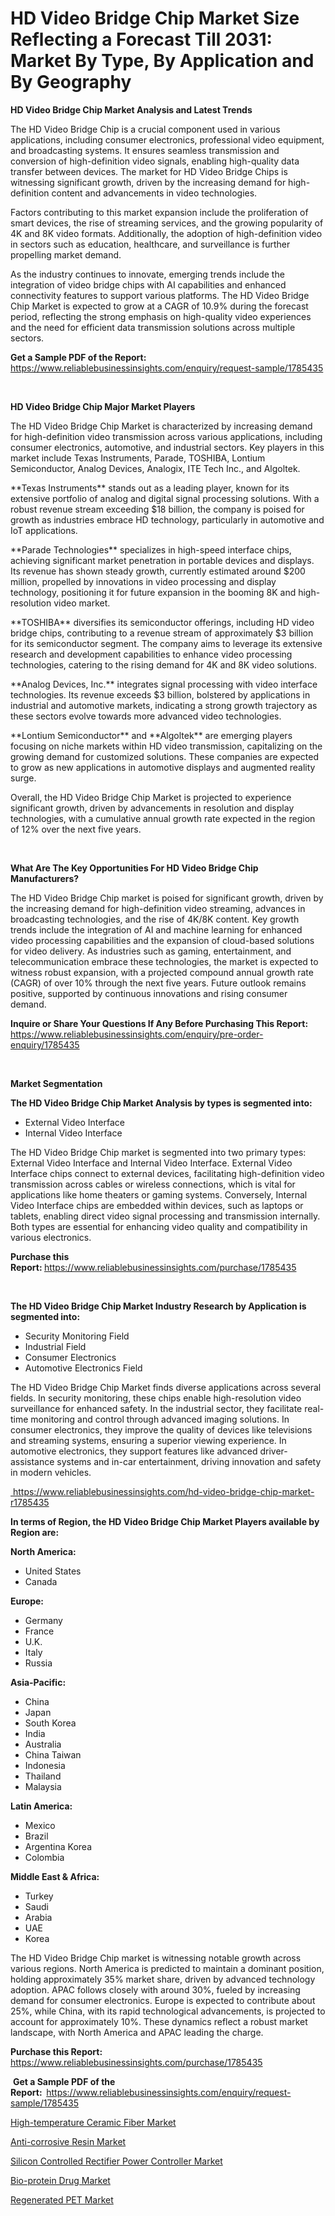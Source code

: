 <p><h1>HD Video Bridge Chip Market Size Reflecting a Forecast Till 2031: Market By Type, By Application and By Geography</h1></p><p><strong>HD Video Bridge Chip Market Analysis and Latest Trends</strong></p>
<p><p>The HD Video Bridge Chip is a crucial component used in various applications, including consumer electronics, professional video equipment, and broadcasting systems. It ensures seamless transmission and conversion of high-definition video signals, enabling high-quality data transfer between devices. The market for HD Video Bridge Chips is witnessing significant growth, driven by the increasing demand for high-definition content and advancements in video technologies.</p><p>Factors contributing to this market expansion include the proliferation of smart devices, the rise of streaming services, and the growing popularity of 4K and 8K video formats. Additionally, the adoption of high-definition video in sectors such as education, healthcare, and surveillance is further propelling market demand. </p><p>As the industry continues to innovate, emerging trends include the integration of video bridge chips with AI capabilities and enhanced connectivity features to support various platforms. The HD Video Bridge Chip Market is expected to grow at a CAGR of 10.9% during the forecast period, reflecting the strong emphasis on high-quality video experiences and the need for efficient data transmission solutions across multiple sectors.</p></p>
<p><strong>Get a Sample PDF of the Report:&nbsp;</strong> <a href="https://www.reliablebusinessinsights.com/enquiry/request-sample/1785435?utm_campaign=1476&utm_medium=2&utm_source=Github&utm_content=ia&utm_term=13102024&utm_id=hd-video-bridge-chip">https://www.reliablebusinessinsights.com/enquiry/request-sample/1785435</a></p>
<p>&nbsp;</p>
<p><strong>HD Video Bridge Chip Major Market Players</strong></p>
<p><p>The HD Video Bridge Chip Market is characterized by increasing demand for high-definition video transmission across various applications, including consumer electronics, automotive, and industrial sectors. Key players in this market include Texas Instruments, Parade, TOSHIBA, Lontium Semiconductor, Analog Devices, Analogix, ITE Tech Inc., and Algoltek.</p><p>**Texas Instruments** stands out as a leading player, known for its extensive portfolio of analog and digital signal processing solutions. With a robust revenue stream exceeding $18 billion, the company is poised for growth as industries embrace HD technology, particularly in automotive and IoT applications.</p><p>**Parade Technologies** specializes in high-speed interface chips, achieving significant market penetration in portable devices and displays. Its revenue has shown steady growth, currently estimated around $200 million, propelled by innovations in video processing and display technology, positioning it for future expansion in the booming 8K and high-resolution video market.</p><p>**TOSHIBA** diversifies its semiconductor offerings, including HD video bridge chips, contributing to a revenue stream of approximately $3 billion for its semiconductor segment. The company aims to leverage its extensive research and development capabilities to enhance video processing technologies, catering to the rising demand for 4K and 8K video solutions.</p><p>**Analog Devices, Inc.** integrates signal processing with video interface technologies. Its revenue exceeds $3 billion, bolstered by applications in industrial and automotive markets, indicating a strong growth trajectory as these sectors evolve towards more advanced video technologies.</p><p>**Lontium Semiconductor** and **Algoltek** are emerging players focusing on niche markets within HD video transmission, capitalizing on the growing demand for customized solutions. These companies are expected to grow as new applications in automotive displays and augmented reality surge.</p><p>Overall, the HD Video Bridge Chip Market is projected to experience significant growth, driven by advancements in resolution and display technologies, with a cumulative annual growth rate expected in the region of 12% over the next five years.</p></p>
<p>&nbsp;</p>
<p><strong>What Are The Key Opportunities For HD Video Bridge Chip Manufacturers?</strong></p>
<p><p>The HD Video Bridge Chip market is poised for significant growth, driven by the increasing demand for high-definition video streaming, advances in broadcasting technologies, and the rise of 4K/8K content. Key growth trends include the integration of AI and machine learning for enhanced video processing capabilities and the expansion of cloud-based solutions for video delivery. As industries such as gaming, entertainment, and telecommunication embrace these technologies, the market is expected to witness robust expansion, with a projected compound annual growth rate (CAGR) of over 10% through the next five years. Future outlook remains positive, supported by continuous innovations and rising consumer demand.</p></p>
<p><strong>Inquire or Share Your Questions If Any Before Purchasing This Report:</strong> <a href="https://www.reliablebusinessinsights.com/enquiry/pre-order-enquiry/1785435?utm_campaign=1476&utm_medium=2&utm_source=Github&utm_content=ia&utm_term=13102024&utm_id=hd-video-bridge-chip">https://www.reliablebusinessinsights.com/enquiry/pre-order-enquiry/1785435</a></p>
<p>&nbsp;</p>
<p><strong>Market Segmentation</strong></p>
<p><strong>The HD Video Bridge Chip Market Analysis by types is segmented into:</strong></p>
<p><ul><li>External Video Interface</li><li>Internal Video Interface</li></ul></p>
<p><p>The HD Video Bridge Chip market is segmented into two primary types: External Video Interface and Internal Video Interface. External Video Interface chips connect to external devices, facilitating high-definition video transmission across cables or wireless connections, which is vital for applications like home theaters or gaming systems. Conversely, Internal Video Interface chips are embedded within devices, such as laptops or tablets, enabling direct video signal processing and transmission internally. Both types are essential for enhancing video quality and compatibility in various electronics.</p></p>
<p><strong>Purchase this Report:&nbsp;</strong><a href="https://www.reliablebusinessinsights.com/purchase/1785435?utm_campaign=1476&utm_medium=2&utm_source=Github&utm_content=ia&utm_term=13102024&utm_id=hd-video-bridge-chip">https://www.reliablebusinessinsights.com/purchase/1785435</a></p>
<p>&nbsp;</p>
<p><strong>The HD Video Bridge Chip Market Industry Research by Application is segmented into:</strong></p>
<p><ul><li>Security Monitoring Field</li><li>Industrial Field</li><li>Consumer Electronics</li><li>Automotive Electronics Field</li></ul></p>
<p><p>The HD Video Bridge Chip Market finds diverse applications across several fields. In security monitoring, these chips enable high-resolution video surveillance for enhanced safety. In the industrial sector, they facilitate real-time monitoring and control through advanced imaging solutions. In consumer electronics, they improve the quality of devices like televisions and streaming systems, ensuring a superior viewing experience. In automotive electronics, they support features like advanced driver-assistance systems and in-car entertainment, driving innovation and safety in modern vehicles.</p></p>
<p><a href="https://www.reliablebusinessinsights.com/hd-video-bridge-chip-market-r1785435?utm_campaign=1476&utm_medium=2&utm_source=Github&utm_content=ia&utm_term=13102024&utm_id=hd-video-bridge-chip">&nbsp;https://www.reliablebusinessinsights.com/hd-video-bridge-chip-market-r1785435</a></p>
<p><strong>In terms of Region, the HD Video Bridge Chip Market Players available by Region are:</strong></p>
<p>
    <p> <strong> North America: </strong>
        <ul>
            <li>United States</li>
            <li>Canada</li>
        </ul>
        </p> 
    <p> <strong> Europe: </strong>
        <ul>
            <li>Germany</li>
            <li>France</li>
            <li>U.K.</li>
            <li>Italy</li>
            <li>Russia</li>
        </ul>
        </p> 
    <p> <strong> Asia-Pacific: </strong>
        <ul>
            <li>China</li>
            <li>Japan</li>
            <li>South Korea</li>
            <li>India</li>
            <li>Australia</li>
            <li>China Taiwan</li>
            <li>Indonesia</li>
            <li>Thailand</li>
            <li>Malaysia</li>
        </ul>
        </p> 
    <p> <strong> Latin America: </strong>
        <ul>
            <li>Mexico</li>
            <li>Brazil</li>
            <li>Argentina Korea</li>
            <li>Colombia</li>
        </ul>
        </p> 
    <p> <strong> Middle East & Africa: </strong>
        <ul>
            <li>Turkey</li>
            <li>Saudi</li>
            <li>Arabia</li>
            <li>UAE</li>
            <li>Korea</li>
        </ul>
    </p>
    </p>
<p><p>The HD Video Bridge Chip market is witnessing notable growth across various regions. North America is predicted to maintain a dominant position, holding approximately 35% market share, driven by advanced technology adoption. APAC follows closely with around 30%, fueled by increasing demand for consumer electronics. Europe is expected to contribute about 25%, while China, with its rapid technological advancements, is projected to account for approximately 10%. These dynamics reflect a robust market landscape, with North America and APAC leading the charge.</p></p>
<p><strong>Purchase this Report: </strong><a href="https://www.reliablebusinessinsights.com/purchase/1785435?utm_campaign=1476&utm_medium=2&utm_source=Github&utm_content=ia&utm_term=13102024&utm_id=hd-video-bridge-chip">https://www.reliablebusinessinsights.com/purchase/1785435</a></p>
<p>&nbsp;<strong>Get a Sample PDF of the Report:&nbsp;&nbsp;</strong><a href="https://www.reliablebusinessinsights.com/enquiry/request-sample/1785435?utm_campaign=1476&utm_medium=2&utm_source=Github&utm_content=ia&utm_term=13102024&utm_id=hd-video-bridge-chip">https://www.reliablebusinessinsights.com/enquiry/request-sample/1785435</a></p>
<p><strong></strong></p>
<p><p><a href="https://www.linkedin.com/pulse/comprehensive-high-temperature-ceramic-fiber-market-report-ngtlf?utm_campaign=1476&utm_medium=2&utm_source=Github&utm_content=ia&utm_term=13102024&utm_id=hd-video-bridge-chip">High-temperature Ceramic Fiber Market</a></p><p><a href="https://www.linkedin.com/pulse/future-anti-corrosive-resin-market-global-forecast-trends-2024-ab4gf?utm_campaign=1476&utm_medium=2&utm_source=Github&utm_content=ia&utm_term=13102024&utm_id=hd-video-bridge-chip">Anti-corrosive Resin Market</a></p><p><a href="https://www.linkedin.com/pulse/how-silicon-controlled-rectifier-power-controller-market-changing-07kgf?utm_campaign=1476&utm_medium=2&utm_source=Github&utm_content=ia&utm_term=13102024&utm_id=hd-video-bridge-chip">Silicon Controlled Rectifier Power Controller Market</a></p><p><a href="https://www.linkedin.com/pulse/bio-protein-drug-market-global-regional-analysis-focus-end-user-sqvee?utm_campaign=1476&utm_medium=2&utm_source=Github&utm_content=ia&utm_term=13102024&utm_id=hd-video-bridge-chip">Bio-protein Drug Market</a></p><p><a href="https://github.com/bmorecock/Market-Research-Report-List-5/blob/main/regenerated-pet-market.md?utm_campaign=1476&utm_medium=2&utm_source=Github&utm_content=ia&utm_term=13102024&utm_id=hd-video-bridge-chip">Regenerated PET Market</a></p></p>